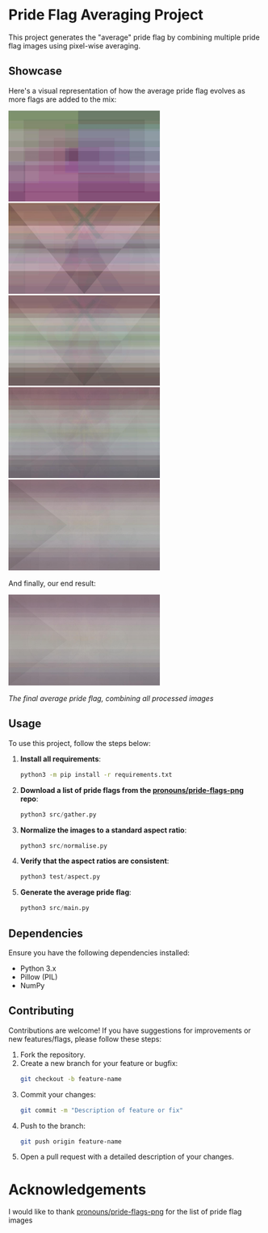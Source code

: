 # Pride Flag Averaging Project
This project generates the "average" pride flag by combining multiple pride flag images using pixel-wise averaging.

## Showcase
Here's a visual representation of how the average pride flag evolves as more flags are added to the mix:

<img src="images/10.jpg" alt="Interim result after 10 flags" width="300"/>
<img src="images/30.jpg" alt="Interim result after 30 flags" width="300"/>
<img src="images/60.jpg" alt="Interim result after 60 flags" width="300"/>
<img src="images/200.jpg" alt="Interim result after 200 flags" width="300"/>
<img src="images/600.jpg" alt="Interim result after 600 flags" width="300"/>

And finally, our end result:

<img src="images/mean_image_final.jpg" alt="Final result after all images are processed" width="300"/>

*The final average pride flag, combining all processed images*

## Usage
To use this project, follow the steps below:

1. **Install all requirements**:
    ```sh
    python3 -m pip install -r requirements.txt
    ```

1. **Download a list of pride flags from the [pronouns/pride-flags-png](https://github.com/pronouns/pride-flags-png/tree/gh-pages) repo**:
    ```python
    python3 src/gather.py
    ```

2. **Normalize the images to a standard aspect ratio**:
    ```python
    python3 src/normalise.py
    ```

3. **Verify that the aspect ratios are consistent**:
    ```python
    python3 test/aspect.py
    ```

4. **Generate the average pride flag**:
    ```python
    python3 src/main.py
    ```

## Dependencies
Ensure you have the following dependencies installed:

- Python 3.x
- Pillow (PIL)
- NumPy

## Contributing
Contributions are welcome! If you have suggestions for improvements or new features/flags, please follow these steps:

1) Fork the repository.
2) Create a new branch for your feature or bugfix:
    ```sh
    git checkout -b feature-name
    ```
3) Commit your changes:
    ```sh
    git commit -m "Description of feature or fix"
    ```
4) Push to the branch:
    ```sh
    git push origin feature-name
    ```
5) Open a pull request with a detailed description of your changes.

# Acknowledgements
I would like to thank [pronouns/pride-flags-png](https://github.com/pronouns/pride-flags-png/tree/gh-pages) for the list of pride flag images